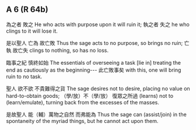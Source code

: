 ## A 6 (R 64b)

為之者
敗之
He who acts with purpose upon it
will ruin it;
執之者
失之
he who clings to it
will lose it.

是以聖人
亡為
故亡敗
Thus the sage
acts to no purpose,
so brings no ruin;
亡執
故亡失
clings to nothing,
so has no loss.

臨事之紀
慎終如始
The essentials of overseeing a task [lie in]
treating the end as cautiously as the beginning---
此亡敗事矣
with this, one will bring ruin to no task.

聖人
欲不欲
不貴難得之貨
The sage
desires not to desire,
placing no value on hard-to-obtain goods;
（學/放）不（學/放）
復眾之所過
(learns) not to (learn/emulate),
turning back from the excesses of the masses.

是故聖人
能（輔）萬物之自然
而弗能為
Thus the sage
can (assist/join) in the spontaneity of the myriad things,
but he cannot act upon them.
